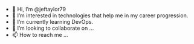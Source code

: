 - 👋 Hi, I’m @jeftaylor79
- 👀 I’m interested in technologies that help me in my career progression.
- 🌱 I’m currently learning DevOps.
- 💞️ I’m looking to collaborate on ...
- 📫 How to reach me ...

<!---
jeftaylor79/jeftaylor79 is a ✨ special ✨ repository because its `README.md` (this file) appears on your GitHub profile.
You can click the Preview link to take a look at your changes.
--->
